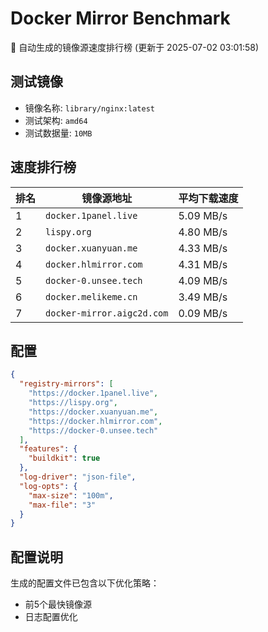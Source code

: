 # Docker Mirror Benchmark

🚀 自动生成的镜像源速度排行榜 (更新于 2025-07-02 03:01:58)

## 测试镜像
- 镜像名称: `library/nginx:latest`
- 测试架构: `amd64`
- 测试数据量: `10MB`

## 速度排行榜
| 排名 | 镜像源地址 | 平均下载速度 |
|------|------------|--------------|
| 1 | `docker.1panel.live` | 5.09 MB/s |
| 2 | `lispy.org` | 4.80 MB/s |
| 3 | `docker.xuanyuan.me` | 4.33 MB/s |
| 4 | `docker.hlmirror.com` | 4.31 MB/s |
| 5 | `docker-0.unsee.tech` | 4.09 MB/s |
| 6 | `docker.melikeme.cn` | 3.49 MB/s |
| 7 | `docker-mirror.aigc2d.com` | 0.09 MB/s |

## 配置

```json
{
  "registry-mirrors": [
    "https://docker.1panel.live",
    "https://lispy.org",
    "https://docker.xuanyuan.me",
    "https://docker.hlmirror.com",
    "https://docker-0.unsee.tech"
  ],
  "features": {
    "buildkit": true
  },
  "log-driver": "json-file",
  "log-opts": {
    "max-size": "100m",
    "max-file": "3"
  }
}
```

## 配置说明
生成的配置文件已包含以下优化策略：
- 前5个最快镜像源
- 日志配置优化

